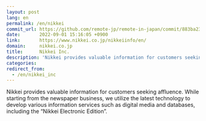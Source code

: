 ```yaml
---
layout: post
lang: en
permalink: /en/nikkei
commit_url: https://github.com/remote-jp/remote-in-japan/commit/883ba23a0a8f808855dba9033e99d74188f99c21
date:       2022-09-01 15:16:05 +0900
link:       https://www.nikkei.co.jp/nikkeiinfo/en/
domain:     nikkei.co.jp
title:      Nikkei Inc.
description: 'Nikkei provides valuable information for customers seeking affluence. While starting from the newspaper business, we utilize the latest technology to develop various information services such as digital media and databases, including the “Nikkei Electronic Edition”.'
categories: 
redirect_from:
  - /en/nikkei_inc
---
```


<p>Nikkei provides valuable information for customers seeking affluence. While starting from the newspaper business, we utilize the latest technology to develop various information services such as digital media and databases, including the “Nikkei Electronic Edition”.</p>
